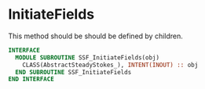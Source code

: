 # InitiateFields

This method should be should be defined by children.

```fortran
INTERFACE
  MODULE SUBROUTINE SSF_InitiateFields(obj)
    CLASS(AbstractSteadyStokes_), INTENT(INOUT) :: obj
  END SUBROUTINE SSF_InitiateFields
END INTERFACE
```
